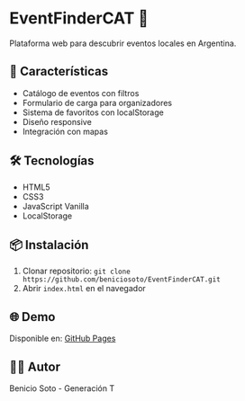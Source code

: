 # EventFinderCAT 🎉

Plataforma web para descubrir eventos locales en Argentina.

## 🚀 Características
- Catálogo de eventos con filtros
- Formulario de carga para organizadores  
- Sistema de favoritos con localStorage
- Diseño responsive
- Integración con mapas

## 🛠 Tecnologías
- HTML5
- CSS3
- JavaScript Vanilla
- LocalStorage

## 📦 Instalación
1. Clonar repositorio: `git clone https://github.com/beniciosoto/EventFinderCAT.git`
2. Abrir `index.html` en el navegador

## 🌐 Demo
Disponible en: [GitHub Pages](https://beniciosoto.github.io/EventFinderCAT/)

## 👨‍💻 Autor
Benicio Soto - Generación T
